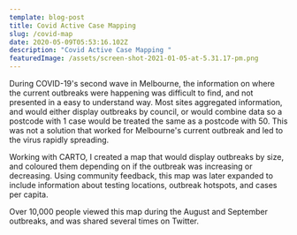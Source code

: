 ```yaml
---
template: blog-post
title: Covid Active Case Mapping
slug: /covid-map
date: 2020-05-09T05:53:16.102Z
description: "Covid Active Case Mapping "
featuredImage: /assets/screen-shot-2021-01-05-at-5.31.17-pm.png
---
```

During COVID-19's second wave in Melbourne, the information on where the current outbreaks were happening was difficult to find, and not presented in a easy to understand way. Most sites aggregated information, and would either display outbreaks by council, or would combine data so a postcode with 1 case would be treated the same as a postcode with 50. This was not a solution that worked for Melbourne's current outbreak and led to the virus rapidly spreading.

Working with CARTO, I created a map that would display outbreaks by size, and coloured them depending on if the outbreak was increasing or decreasing. Using community feedback, this map was later expanded to include information about testing locations, outbreak hotspots, and cases per capita.

Over 10,000 people viewed this map during the August and September outbreaks, and was shared several times on Twitter.